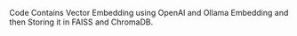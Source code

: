 Code Contains Vector Embedding using OpenAI and Ollama Embedding and then Storing it in FAISS and ChromaDB.
